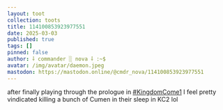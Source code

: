 ```yaml
---
layout: toot
collection: toots
title: 114100853923977551
date: 2025-03-03
published: true
tags: []
pinned: false
author: ⸸ commander ░ nova ⸸ :~$
avatar: /img/avatar/daemon.jpeg
mastodon: https://mastodon.online/@cmdr_nova/114100853923977551
---
```


after finally playing through the prologue in [#KingdomCome1](https://mastodon.online/tags/KingdomCome1) I feel pretty vindicated killing a bunch of Cumen in their sleep in KC2 lol
